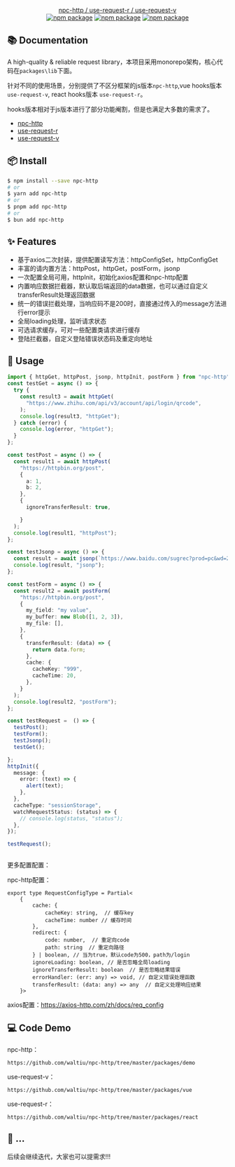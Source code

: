 <p align="center">
  <a href="https://www.npmjs.com/package/npc-http">
    npc-http / use-request-r / use-request-v <br/>
     <a href="https://npmjs.com/package/npc-http"><img src="https://img.shields.io/npm/v/npc-http" alt="npm package"></a>
<a href="https://npmjs.com/package/use-request-r"><img src="https://img.shields.io/npm/v/use-request-r" alt="npm package"></a>
<a href="https://npmjs.com/package/use-request-v"><img src="https://img.shields.io/npm/v/use-request-v" alt="npm package"></a>
  </a>
<div></d
</p>


## 📚 Documentation

A high-quality & reliable request library，本项目采用monorepo架构，核心代码在`packages\lib`下面。

针对不同的使用场景，分别提供了不区分框架的js版本`npc-http`,vue hooks版本`use-request-v`, react hooks版本 `use-request-r`。

hooks版本相对于js版本进行了部分功能阉割，但是也满足大多数的需求了。

- [npc-http](https://github.com/waltiu/npc-http/tree/master/packages/lib)
- [use-request-r](https://github.com/waltiu/npc-http/tree/master/packages/react/src/hooks)
- [use-request-v](https://github.com/waltiu/npc-http/tree/master/packages/vue/src/hooks)

## 📦 Install

```bash
$ npm install --save npc-http
# or
$ yarn add npc-http
# or
$ pnpm add npc-http
# or
$ bun add npc-http
```

## ✨ Features

- 基于axios二次封装，提供配置读写方法：httpConfigSet，httpConfigGet
- 丰富的请内置方法：httpPost，httpGet，postForm，jsonp
- 一次配置全局可用，httpInit，初始化axios配置和npc-http配置
- 内置响应数据拦截器，默认取后端返回的data数据，也可以通过自定义transferResult处理返回数据
- 统一的错误拦截处理，当响应码不是200时，直接通过传入的message方法进行error提示
- 全局loading处理，监听请求状态
- 可选请求缓存，可对一些配置类请求进行缓存
- 登陆拦截器，自定义登陆错误状态码及重定向地址

## 🔨 Usage

```ts
import { httpGet, httpPost, jsonp, httpInit, postForm } from "npc-http";
const testGet = async () => {
  try {
    const result3 = await httpGet(
      "https://www.zhihu.com/api/v3/account/api/login/qrcode",
    );
    console.log(result3, "httpGet");
  } catch (error) {
    console.log(error, "httpGet");
  }
};

const testPost = async () => {
  const result1 = await httpPost(
    "https://httpbin.org/post",
    {
      a: 1,
      b: 2,
    },
    {
      ignoreTransferResult: true,

    }
  );
  console.log(result1, "httpPost");
};

const testJsonp = async () => {
  const result = await jsonp(`https://www.baidu.com/sugrec?prod=pc&wd=2222`);
  console.log(result, "jsonp");
};

const testForm = async () => {
  const result2 = await postForm(
    "https://httpbin.org/post",
    {
      my_field: "my value",
      my_buffer: new Blob([1, 2, 3]),
      my_file: [],
    },
    {
      transferResult: (data) => {
        return data.form;
      },
      cache: {
        cacheKey: "999",
        cacheTime: 20,
      },
    }
  );
  console.log(result2, "postForm");
};

const testRequest =  () => {
  testPost();
  testForm();
  testJsonp();
  testGet();

};
httpInit({
  message: {
    error: (text) => {
      alert(text);
    },
  },
  cacheType: "sessionStorage",
  watchRequestStatus: (status) => {
    // console.log(status, "status");
  },
});

testRequest();
 

```

更多配置配置：

npc-http配置：

```
export type RequestConfigType = Partial<
    {
        cache: {
            cacheKey: string,  // 缓存key
            cacheTime: number // 缓存时间
        },
        redirect: {
            code: number,  // 重定向code
            path: string  // 重定向路径
        } | boolean, // 当为true，默认code为500，path为/login
        ignoreLoading: boolean, // 是否忽略全局loading
        ignoreTransferResult: boolean  // 是否忽略结果错误
        errorHandler: (err: any) => void, // 自定义错误处理函数
        transferResult: (data: any) => any  // 自定义处理响应结果
    }>

```

axios配置：https://axios-http.com/zh/docs/req_config

## 💻 Code Demo

npc-http：

```
https://github.com/waltiu/npc-http/tree/master/packages/demo
```

use-request-v：

```
https://github.com/waltiu/npc-http/tree/master/packages/vue
```

use-request-r：

```
https://github.com/waltiu/npc-http/tree/master/packages/react
```

## 👥 ...

后续会继续迭代，大家也可以提需求!!!
